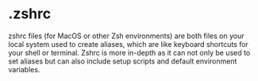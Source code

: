 # .zshrc

zshrc files (for MacOS or other Zsh environments) are both files on your local system used to create aliases, which are like keyboard shortcuts for your shell or terminal. Zshrc is more in-depth as it can not only be used to set aliases but can also include setup scripts and default environment variables.
